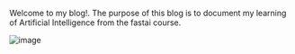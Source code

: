 Welcome to my blog!. The purpose of this blog is to document my learning of Artificial Intelligence from the fastai course.

![image](https://github.com/user-attachments/assets/99f5ea35-f7a9-4ccf-9a87-96a930b055d7)

